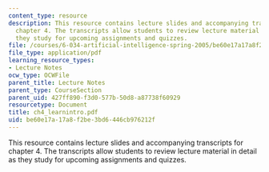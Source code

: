 ```yaml
---
content_type: resource
description: This resource contains lecture slides and accompanying transcripts for
  chapter 4. The transcripts allow students to review lecture material in detail as
  they study for upcoming assignments and quizzes.
file: /courses/6-034-artificial-intelligence-spring-2005/be60e17a17a8f2be3bd6446cb976212f_ch4_learnintro.pdf
file_type: application/pdf
learning_resource_types:
- Lecture Notes
ocw_type: OCWFile
parent_title: Lecture Notes
parent_type: CourseSection
parent_uid: 427ff890-f3d0-577b-50d8-a87738f60929
resourcetype: Document
title: ch4_learnintro.pdf
uid: be60e17a-17a8-f2be-3bd6-446cb976212f
---
```

This resource contains lecture slides and accompanying transcripts for chapter 4. The transcripts allow students to review lecture material in detail as they study for upcoming assignments and quizzes.

